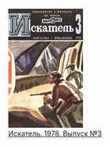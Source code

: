 ![](Искатель.%201978.%20Выпуск%20№3.jpg)  
[Искатель. 1978. Выпуск №3](Искатель.%201978.%20Выпуск%20№3.md)
